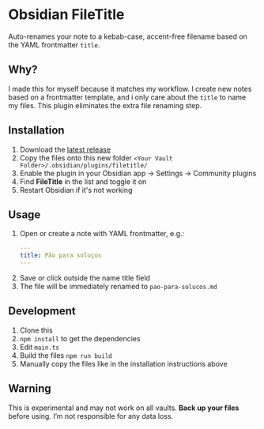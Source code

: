 # Obsidian FileTitle

Auto-renames your note to a kebab-case, accent-free filename based on the YAML frontmatter `title`.

## Why?

I made this for myself because it matches my workflow. I create new notes based on a frontmatter template, and i only care about the `title` to name my files. This plugin eliminates the extra file renaming step.

## Installation

1. Download the [latest release](https://github.com/freenandes/filetitle/releases)
2. Copy the files onto this new folder `<Your Vault Folder>/.obsidian/plugins/filetitle/`
3. Enable the plugin in your Obsidian app → Settings → Community plugins  
4. Find **FileTitle** in the list and toggle it on
4. Restart Obsidian if it's not working

## Usage

1. Open or create a note with YAML frontmatter, e.g.:
    ```yaml
    ---
    title: Pão para soluços
    ---
    ```
2. Save or click outside the name title field
3. The file will be immediately renamed to `pao-para-solucos.md`

## Development

1. Clone this
2. `npm install` to get the dependencies
3. Edit `main.ts`
4. Build the files `npm run build`
4. Manually copy the files like in the installation instructions above

## Warning

This is experimental and may not work on all vaults. **Back up your files** before using. I’m not responsible for any data loss.
